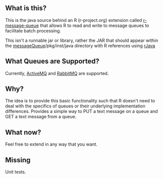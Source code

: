## What is this? ##
This is the java source behind an R (r-project.org) extension called [r-message-queue](http://r-forge.r-project.org/projects/r-message-queue/) that allows R to read and write to message queues to facilitate batch processing.

This isn't a runnable jar or library, rather the JAR that should appear within the [messageQueue](http://r-forge.r-project.org/projects/r-message-queue/)/pkg/inst/java directory with R references using [rJava](http://www.rforge.net/rJava/)

## What Queues are Supported? ##
Currently, [ActiveMQ](http://activemq.apache.org/) and [RabbitMQ](http://www.rabbitmq.com/) are supported.

## Why? ##
The idea is to provide this basic functionality such that R doesn't need to deal with the specifics of queues or their underlying implementation differences.  Provides a simple way to PUT a text message on a queue and GET a text message from a queue.

## What now? ##
Feel free to extend in any way that you want.


## Missing ##
Unit tests.